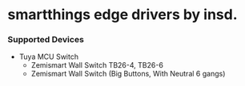 smartthings edge drivers by insd.
=================================

### Supported Devices

* Tuya MCU Switch
  - Zemismart Wall Switch TB26-4, TB26-6
  - Zemismart Wall Switch (Big Buttons, With Neutral 6 gangs)
